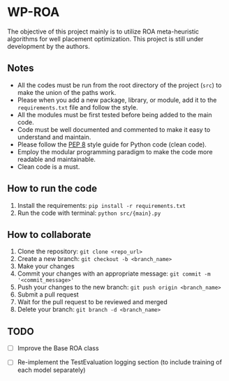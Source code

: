# WP-ROA

The objective of this project mainly is to utilize ROA meta-heuristic algorithms for well placement optimization. This project is still under development by the authors.

## Notes

- All the codes must be run from the root directory of the project (`src`) to make the union of the paths work.
- Please when you add a new package, library, or module, add it to the `requirements.txt` file and follow the style.
- All the modules must be first tested before being added to the main code.
- Code must be well documented and commented to make it easy to understand and maintain.
- Please follow the [PEP 8](https://www.python.org/dev/peps/pep-0008/) style guide for Python code (clean code).
- Employ the modular programming paradigm to make the code more readable and maintainable.
- Clean code is a must.

## How to run the code

1. Install the requirements: `pip install -r requirements.txt`
2. Run the code with terminal: `python src/{main}.py`

## How to collaborate

1. Clone the repository: `git clone <repo_url>`
2. Create a new branch: `git checkout -b <branch_name>`
3. Make your changes
4. Commit your changes with an appropriate message: `git commit -m '<commit_message>'`
5. Push your changes to the new branch: `git push origin <branch_name>`
6. Submit a pull request
7. Wait for the pull request to be reviewed and merged
8. Delete your branch: `git branch -d <branch_name>`

## TODO

- [ ] Improve the Base ROA class
- [ ] Re-implement the TestEvaluation logging section (to include training of each model separately)

